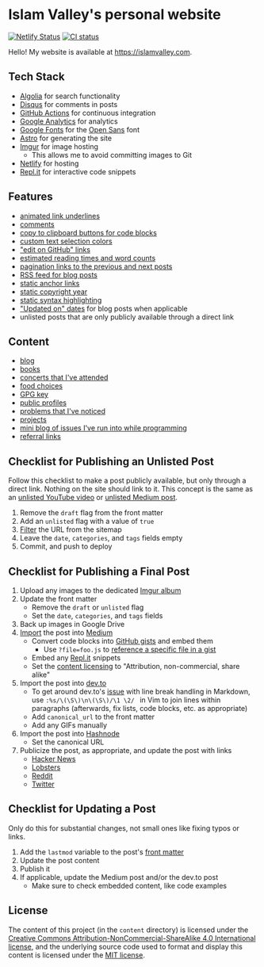 # Islam Valley's personal website

[![Netlify Status](https://api.netlify.com/api/v1/badges/2288054d-de7c-458b-bbf4-21a1c3fcfeee/deploy-status)](https://app.netlify.com/sites/dannyguo/deploys)
[![CI status](https://github.com/recdata/islamvalley.com/workflows/CI/badge.svg)](https://github.com/recdata/islamvalley.com/actions?query=branch%3Amaster)

Hello! My website is available at https://islamvalley.com.

## Tech Stack

* [Algolia](https://algolia.com/) for search functionality
* [Disqus](https://disqus.com/) for comments in posts
* [GitHub Actions](https://github.com/recdata/islamvalley.com/actions) for continuous
  integration
* [Google Analytics](https://www.google.com/analytics) for analytics
* [Google Fonts](https://fonts.google.com/) for the [Open Sans](https://fonts.google.com/specimen/Open+Sans) font
* [Astro](https://astro.build/) for generating the site
* [Imgur](https://imgur.com/) for image hosting
    * This allows me to avoid committing images to Git
* [Netlify](https://netlify.com/) for hosting
* [Repl.it](https://repl.it/) for interactive code snippets

## Features

* [animated link underlines](https://github.com/recdata/islamvalley.com/commit/14e51391329163fa414ac55d77fdf6da521ab644)
* [comments](https://github.com/recdata/islamvalley.com/commit/8bbd1e12cf145844e384b1858f169d96fd70b45c)
* [copy to clipboard buttons for code blocks](https://github.com/recdata/islamvalley.com/commit/6953658a361112c3d3f7c348a537a200d24c8c63)
* [custom text selection colors](https://github.com/recdata/islamvalley.com/commit/b6426c17c4fc7c1d53131c626f93481762919fc8)
* ["edit on GitHub" links](https://github.com/recdata/islamvalley.com/commit/a28a14aef5846cefe714b24a2cd67081398c71b7)
* [estimated reading times and word counts](https://github.com/recdata/islamvalley.com/commit/8471241935cc21e84b8e51f51d20b59226698551)
* [pagination links to the previous and next posts](https://github.com/recdata/islamvalley.com/commit/5e8f017598f5afe430398c45c3808f4968c8eee4)
* [RSS feed for blog posts](https://github.com/recdata/islamvalley.com/commit/2001465e76c58e409c60ff688dd779298ab5b1f4)
* [static anchor links](https://github.com/recdata/islamvalley.com/commit/d8f81fa4573ccdf90030cb8f1252ec27f330493f)
* [static copyright year](https://github.com/recdata/islamvalley.com/commit/a8a3e1acac919f759253f07ad8a466be8ba4fcfb)
* [static syntax highlighting](https://github.com/recdata/islamvalley.com/commit/3f02ffcd82883de75ac68151b1b518b045fb390b)
* ["Updated on" dates](https://github.com/recdata/islamvalley.com/commit/86db8a3831508876bd8836573af3e752300e07c1) for blog posts when applicable
* unlisted posts that are only publicly available through a direct link

## Content



* [blog](https://www.islamvalley.com/blog/)
* [books](https://www.islamvalley.com/books/)
* [concerts that I've attended](https://www.islamvalley.com/about/#music)
* [food choices](https://www.islamvalley.com/food/)
* [GPG key](https://www.islamvalley.com/keys/)
* [public profiles](https://www.islamvalley.com/about/#public-profiles)
* [problems that I've noticed](https://www.islamvalley.com/problems/)
* [projects](https://www.islamvalley.com/projects)
* [mini blog of issues I've run into while programming](https://www.islamvalley.com/friction/)
* [referral links](https://www.islamvalley.com/referrals/)

## Checklist for Publishing an Unlisted Post

Follow this checklist to make a post publicly available, but only through a
direct link. Nothing on the site should link to it. This concept is the same as
an [unlisted YouTube video](https://support.google.com/youtube/answer/157177) or
[unlisted Medium
post](https://help.medium.com/hc/en-us/articles/215552778-Unlisted-publishing).

1. Remove the `draft` flag from the front matter
2. Add an `unlisted` flag with a value of `true`
3. [Filter](https://docs.astro.build/en/guides/integrations-guide/sitemap/#filter) the URL from the sitemap
4. Leave the `date`, `categories`, and `tags` fields empty
5. Commit, and push to deploy

## Checklist for Publishing a Final Post

1. Upload any images to the dedicated [Imgur album](https://imgur.com/a/mA7JRWp)
2. Update the front matter
    * Remove the `draft` or `unlisted` flag
    * Set the `date`, `categories`, and `tags` fields
3. Back up images in Google Drive
4. [Import](https://medium.com/p/import) the post into [Medium](https://medium.com/@dannyguo)
    * Convert code blocks into [GitHub gists](https://gist.github.com/) and embed them
        * Use `?file=foo.js` to [reference a specific file in a
            gist](https://stackoverflow.com/a/64728065/1481479)
    * Embed any [Repl.it](https://repl.it/repls) snippets
    * Set the [content licensing](https://help.medium.com/hc/en-us/articles/214741758-Content-licenses)
      to "Attribution, non-commercial, share alike"
5. Import the post into [dev.to](https://dev.to/)
    * To get around dev.to's [issue](https://github.com/thepracticaldev/dev.to/issues/575) with line break handling in Markdown, use `:%s/\(\S\)\n\(\S\)/\1 \2/ ` in Vim to join lines within paragraphs (afterwards, fix lists, code blocks, etc. as appropriate)
    * Add `canonical_url` to the front matter
    * Add any GIFs manually
7. Import the post into [Hashnode](https://hashnode.com/)
    * Set the canonical URL
8. Publicize the post, as appropriate, and update the post with links
    * [Hacker News](https://news.ycombinator.com/)
    * [Lobsters](https://lobste.rs/)
    * [Reddit](https://www.reddit.com/)
    * [Twitter](https://twitter.com/)

## Checklist for Updating a Post

Only do this for substantial changes, not small ones like fixing typos or links.

1. Add the `lastmod` variable to the post's [front
   matter](https://docs.astro.build/en/guides/markdown-content/#frontmatter-layout)
2. Update the post content
3. Publish it
4. If applicable, update the Medium post and/or the dev.to post
    * Make sure to check embedded content, like code examples

## License

The content of this project (in the `content` directory) is licensed under the
[Creative Commons Attribution-NonCommercial-ShareAlike 4.0 International
license](http://creativecommons.org/licenses/by-nc-sa/4.0/), and the underlying
source code used to format and display this content is licensed under the [MIT
license](https://github.com/recdata/islamvalley.com/blob/master/LICENSE.txt).
